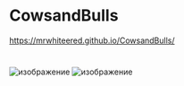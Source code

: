 # CowsandBulls 
https://mrwhiteered.github.io/CowsandBulls/
#
#
#
![изображение](https://user-images.githubusercontent.com/68585455/138721092-441ec435-65aa-4a8f-8dea-f24e25a773ea.png)
![изображение](https://user-images.githubusercontent.com/68585455/138721111-87e0c702-cd9a-490b-85e4-61e675d44e0a.png)
